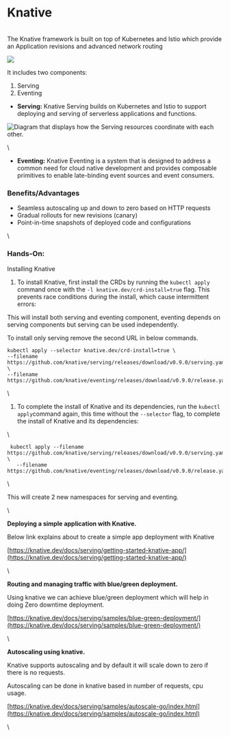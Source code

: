 # Knative

\
The Knative framework is built on top of Kubernetes and Istio which provide an Application revisions and advanced network routing

![](https://knative.dev/docs/images/knative-audience.svg)

It includes two components:

1. Serving
2. Eventing

* **Serving:**  Knative Serving builds on Kubernetes and Istio to support deploying and serving of serverless applications and functions.&#x20;

&#x20;                               ![Diagram that displays how the Serving resources coordinate with each other.](https://github.com/knative/serving/raw/master/docs/spec/images/object\_model.png)

\


* &#x20;**Eventing:** Knative Eventing is a system that is designed to address a common need for cloud native development and provides composable primitives to enable late-binding event sources and event consumers.

### Benefits/Advantages <a href="#knative-benefits-advantages" id="knative-benefits-advantages"></a>

* Seamless autoscaling up and down to zero based on HTTP requests
* Gradual rollouts for new revisions (canary)
* Point-in-time snapshots of deployed code and configurations

\


### Hands-On: <a href="#knative-hands-on" id="knative-hands-on"></a>

Installing Knative

1. To install Knative, first install the CRDs by running the `kubectl apply` command once with the `-l knative.dev/crd-install=true` flag. This prevents race conditions during the install, which cause intermittent errors:

This will install both serving and eventing component, eventing depends on serving components but serving can be used independently.

To install only serving remove the second URL in below commands.

```
kubectl apply --selector knative.dev/crd-install=true \
--filename https://github.com/knative/serving/releases/download/v0.9.0/serving.yaml \
--filename https://github.com/knative/eventing/releases/download/v0.9.0/release.yaml
```

\


1. To complete the install of Knative and its dependencies, run the `kubectl apply`command again, this time without the `--selector` flag, to complete the install of Knative and its dependencies:

\


```
 kubectl apply --filename https://github.com/knative/serving/releases/download/v0.9.0/serving.yaml \
   --filename https://github.com/knative/eventing/releases/download/v0.9.0/release.yaml
```

\


This will create 2 new namespaces for serving and eventing.

\


**Deploying a simple application with Knative.**

Below link explains about to create a simple app deployment with Knative

[https://knative.dev/docs/serving/getting-started-knative-app/](https://knative.dev/docs/serving/getting-started-knative-app/)

\


**Routing and managing traffic with blue/green deployment.**

Using knative we can achieve blue/green deployment which will help in doing Zero downtime deployment.

[https://knative.dev/docs/serving/samples/blue-green-deployment/](https://knative.dev/docs/serving/samples/blue-green-deployment/)

\


**Autoscaling using knative.**

Knative supports autoscaling and by default it will scale down to zero if there is no requests.

Autoscaling can be done in knative based in number of requests, cpu usage.

[https://knative.dev/docs/serving/samples/autoscale-go/index.html](https://knative.dev/docs/serving/samples/autoscale-go/index.html)

\
